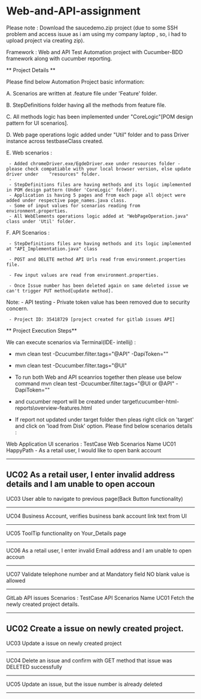 # Web-and-API-assignment

Please note : Download the saucedemo.zip project (due to some SSH problem and access isuue as i am using my company laptop , so, i had to upload project via creating zip).

Framework : Web and API Test Automation project with Cucumber-BDD framework along with cucumber reporting.

** Project Details **

Please find below Automation Project basic information:

A. Scenarios are written at .feature file under 'Feature' folder.

B. StepDefinitions folder having all the methods from feature file.

C. All methods logic has been implemented under "CoreLogic"[POM design pattern for UI scenarios].

D. Web page operations logic added under "Util" folder and to pass Driver instance across testbaseClass created.

E. Web scenarios :

     - Added chromeDriver.exe/EgdeDriver.exe under resources folder - please check compatiable with your local browser version, else update driver under    "resources" folder. 
     - 
     - StepDefinitions files are having methods and its logic implemented in POM design pattern (Under 'CoreLogic' folder). 
     - Application is having 5 pages and from each page all object were added under respective page_names.java class.   
     - Some of input values for scenarios reading from environment.properties.
     - All WebElements operations logic added at "WebPageOperation.java" class under 'Util' folder.  
F. API Scenarios :

     - StepDefinitions files are having methods and its logic implemented at "API_Implementation.java" class
     
     - POST and DELETE method API Urls read from environment.properties file.
     
     - Few input values are read from environment.properties.
     
     - Once Issue number has been deleted again on same deleted issue we can't trigger PUT method[update method].
Note: - API testing - Private token value has been removed due to security concern.

     - Project ID: 35418729 [project created for gitlab issues API]
** Project Execution Steps**

We can execute scenarios via Terminal(IDE- intellij) :

- mvn clean test -Dcucumber.filter.tags="@API" -DapiToken="<apiTokenValue>"

- mvn clean test -Dcucumber.filter.tags="@UI"

- To run both Web and API sceanrios together then please use below command
    mvn clean test -Dcucumber.filter.tags="@UI or @API" -DapiToken="<apiTokenValue>"

- and cucumber report will be created under target\cucumber-html-reports\overview-features.html
- If report not updated under target folder then pleas right click on 'target' and click on 'load from Disk' option.
Please find below scenarios details :

Web Application UI scenarios :
TestCase	Web Scenarios Name
UC01	HappyPath - As a retail user, I would like to open bank account
-------------	-----------------------------------------------------------------------------------
UC02	As a retail user, I enter invalid address details and I am unable to open accoun
--------------------------------------------------------------------------------------------------	
UC03	User able to navigate to previous page(Back Button functionality)
-------------	-----------------------------------------------------------------------------------
UC04	Business Account, verifies business bank account link text from UI
-------------	-----------------------------------------------------------------------------------
UC05	ToolTip functionality on Your_Details page
-------------	-----------------------------------------------------------------------------------
UC06	As a retail user, I enter invalid Email address and I am unable to open accoun
-------------	-----------------------------------------------------------------------------------
UC07	Validate telephone number and at Mandatory field NO blank value is allowed
-------------	-----------------------------------------------------------------------------------
GitLab API issues Scenarios :
TestCase	API Scenarios Name
UC01	Fetch the newly created project details.
-------------	-----------------------------------------------------------------------------------
UC02	Create a issue on newly created project.
--------------------------------------------------------------------------------------------------	
UC03	Update a issue on newly created project
-------------	-----------------------------------------------------------------------------------
UC04	Delete an issue and confirm with GET method that issue was DELETED successfully
-------------	-----------------------------------------------------------------------------------
UC05	Update an issue, but the issue number is already deleted
-------------	-----------------------------------------------------------------------------------
